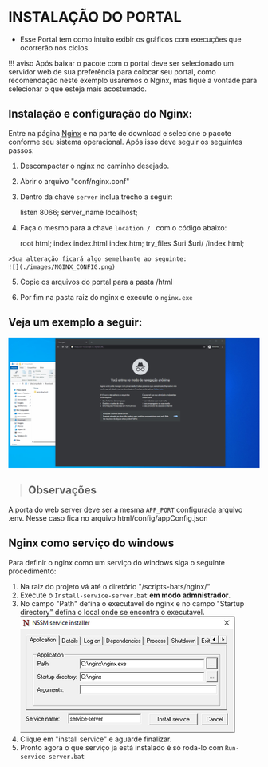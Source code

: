 # INSTALAÇÃO DO PORTAL

- Esse Portal tem como intuito exibir os gráficos com execuções que ocorrerão nos ciclos.

!!! aviso
    Após baixar o pacote com o portal deve ser selecionado um servidor web de sua preferência para colocar seu portal, como recomendação neste exemplo usaremos o Nginx, mas fique a vontade para selecionar o que esteja mais acostumado.

## Instalação e configuração do Nginx:
Entre na página [Nginx](http://nginx.org/en/download.html) e na parte de download e selecione o pacote conforme seu sistema operacional.
Após isso deve seguir os seguintes passos:

1.   Descompactar o nginx no caminho desejado.
2.   Abrir o arquivo "conf/nginx.conf"
3.   Dentro da chave `server` inclua trecho a seguir:

        listen       8066;
        server_name  localhost;

4.   Faça o mesmo para a chave `location / ` com o código abaixo:

        root   html;
        index  index.html index.htm;
        try_files $uri $uri/ /index.html;

    >Sua alteração ficará algo semelhante ao seguinte:
    ![](./images/NGINX_CONFIG.png)

5. Copie os arquivos do portal para a pasta /html

6. Por fim na pasta raiz do nginx e execute o `nginx.exe`

## Veja um exemplo a seguir:
![](./gifs/instalacao.gif)

>## Observações
A porta do web server deve ser a mesma `APP_PORT` configurada arquivo .env.
Nesse caso fica no arquivo html/config/appConfig.json



## Nginx como serviço do windows
Para definir o nginx como um serviço do windows siga o seguinte procedimento:

1.  Na raiz do projeto vá até o diretório "/scripts-bats/nginx/"
2.  Execute o `Install-service-server.bat` **em modo admnistrador**.
3.  No campo "Path" defina o executavel do nginx e no campo "Startup directory" defina o local onde se encontra o executavel.    
![](./images/nginx_nssm_gui.png)
4.  Clique em "install service" e aguarde finalizar.
5.  Pronto agora o que serviço ja está instalado é só roda-lo com `Run-service-server.bat`
